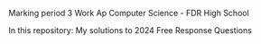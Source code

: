 Marking period 3 Work
Ap Computer Science - FDR High School

In  this repository:
My solutions to 2024 Free Response Questions

